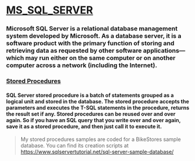 # [MS_SQL_SERVER](https://github.com/serhatyamann/MS_SQL_SERVER)
### Microsoft SQL Server is a relational database management system developed by Microsoft. As a database server, it is a software product with the primary function of storing and retrieving data as requested by other software applications—which may run either on the same computer or on another computer across a network (including the Internet).

### [Stored Procedures](https://github.com/serhatyamann/MS_SQL_SERVER/tree/main/STORED_PROCEDURES)

#### SQL Server stored procedure is a batch of statements grouped as a logical unit and stored in the database. The stored procedure accepts the parameters and executes the T-SQL statements in the procedure, returns the result set if any. Stored procedures can be reused over and over again. So if you have an SQL query that you write over and over again, save it as a stored procedure, and then just call it to execute it.

> My stored procedures samples are coded for a BikeStores sample database. You can find its creation scripts at https://www.sqlservertutorial.net/sql-server-sample-database/



